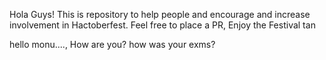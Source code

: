 Hola Guys!
This is repository to help people and encourage and increase involvement in Hactoberfest.
Feel free to place a PR, Enjoy the Festival
tan


hello monu....,
How are you?
how was your exms?
